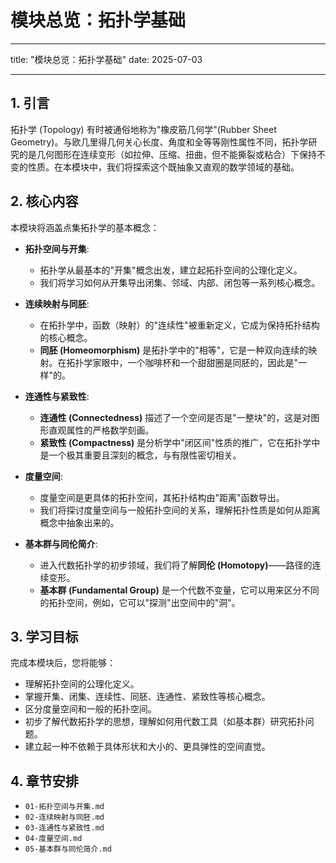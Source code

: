 # 模块总览：拓扑学基础

---

title: "模块总览：拓扑学基础"
date: 2025-07-03

---

## 1. 引言

拓扑学 (Topology) 有时被通俗地称为"橡皮筋几何学"(Rubber Sheet Geometry)。与欧几里得几何关心长度、角度和全等等刚性属性不同，拓扑学研究的是几何图形在连续变形（如拉伸、压缩、扭曲，但不能撕裂或粘合）下保持不变的性质。在本模块中，我们将探索这个既抽象又直观的数学领域的基础。

## 2. 核心内容

本模块将涵盖点集拓扑学的基本概念：

- **拓扑空间与开集**:
  - 拓扑学从最基本的"开集"概念出发，建立起拓扑空间的公理化定义。
  - 我们将学习如何从开集导出闭集、邻域、内部、闭包等一系列核心概念。

- **连续映射与同胚**:
  - 在拓扑学中，函数（映射）的"连续性"被重新定义，它成为保持拓扑结构的核心概念。
  - **同胚 (Homeomorphism)** 是拓扑学中的"相等"，它是一种双向连续的映射。在拓扑学家眼中，一个咖啡杯和一个甜甜圈是同胚的，因此是"一样"的。

- **连通性与紧致性**:
  - **连通性 (Connectedness)** 描述了一个空间是否是"一整块"的，这是对图形直观属性的严格数学刻画。
  - **紧致性 (Compactness)** 是分析学中"闭区间"性质的推广，它在拓扑学中是一个极其重要且深刻的概念，与有限性密切相关。

- **度量空间**:
  - 度量空间是更具体的拓扑空间，其拓扑结构由"距离"函数导出。
  - 我们将探讨度量空间与一般拓扑空间的关系，理解拓扑性质是如何从距离概念中抽象出来的。

- **基本群与同伦简介**:
  - 进入代数拓扑学的初步领域，我们将了解**同伦 (Homotopy)**——路径的连续变形。
  - **基本群 (Fundamental Group)** 是一个代数不变量，它可以用来区分不同的拓扑空间，例如，它可以"探测"出空间中的"洞"。

## 3. 学习目标

完成本模块后，您将能够：

- 理解拓扑空间的公理化定义。
- 掌握开集、闭集、连续性、同胚、连通性、紧致性等核心概念。
- 区分度量空间和一般的拓扑空间。
- 初步了解代数拓扑学的思想，理解如何用代数工具（如基本群）研究拓扑问题。
- 建立起一种不依赖于具体形状和大小的、更具弹性的空间直觉。

## 4. 章节安排

- `01-拓扑空间与开集.md`
- `02-连续映射与同胚.md`
- `03-连通性与紧致性.md`
- `04-度量空间.md`
- `05-基本群与同伦简介.md`
